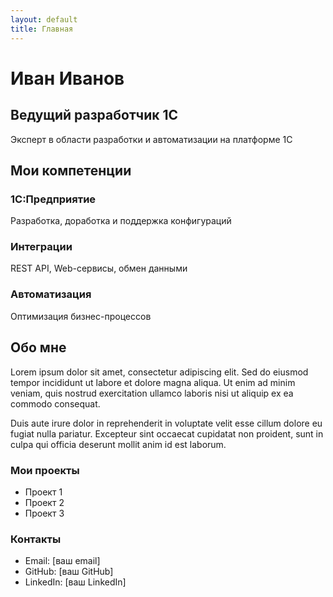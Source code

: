 ```yaml
---
layout: default
title: Главная
---
```


<div class="hero">
    <div class="hero-content">
        <h1>Иван Иванов</h1>
        <h2>Ведущий разработчик 1С</h2>
        <p class="hero-description">Эксперт в области разработки и автоматизации на платформе 1С</p>
    </div>
</div>

<section class="skills">
    <h2>Мои компетенции</h2>
    <div class="skills-grid">
        <div class="skill-card">
            <h3>1С:Предприятие</h3>
            <p>Разработка, доработка и поддержка конфигураций</p>
        </div>
        <div class="skill-card">
            <h3>Интеграции</h3>
            <p>REST API, Web-сервисы, обмен данными</p>
        </div>
        <div class="skill-card">
            <h3>Автоматизация</h3>
            <p>Оптимизация бизнес-процессов</p>
        </div>
    </div>
</section>

<section class="about">
    <h2>Обо мне</h2>
    <p>Lorem ipsum dolor sit amet, consectetur adipiscing elit. Sed do eiusmod tempor incididunt ut labore et dolore magna aliqua. Ut enim ad minim veniam, quis nostrud exercitation ullamco laboris nisi ut aliquip ex ea commodo consequat.</p>
    <p>Duis aute irure dolor in reprehenderit in voluptate velit esse cillum dolore eu fugiat nulla pariatur. Excepteur sint occaecat cupidatat non proident, sunt in culpa qui officia deserunt mollit anim id est laborum.</p>
</section>

### Мои проекты

- Проект 1
- Проект 2
- Проект 3

### Контакты

- Email: [ваш email]
- GitHub: [ваш GitHub]
- LinkedIn: [ваш LinkedIn]
